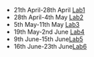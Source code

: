 - 21th April-28th April [Lab1](https://github.com/bijenadhewaju/wt-lab-assignment/tree/master/Lab/Lab1)
- 28th April-4th May [Lab2](https://github.com/bijenadhewaju/wt-lab-assignment/tree/master/Lab/Lab2)
- 5th May-11th May [Lab3](https://github.com/bijenadhewaju/wt-lab-assignment/tree/master/Lab/Lab3)
- 19th May-2nd June [Lab4](https://github.com/bijenadhewaju/wt-lab-assignment/tree/master/Lab/Lab4)
- 9th June-15th June[Lab5](https://github.com/bijenadhewaju/wt-lab-assignment/tree/master/Lab/Lab5)
- 16th June-23th June[Lab6](https://github.com/bijenadhewaju/wt-lab-assignment/tree/master/Lab/Lab6)